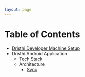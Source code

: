 ```yaml
---
layout: page
---
```


# Table of Contents

* [Dristhi Developer Machine Setup][1]
* Dristhi Android Application
    * [Tech Stack][2]
    * Architecture
        * [Sync][3]


[1]: {{root_url}}/dev_box_setup
[2]: {{root_url}}/dristhi_app/tech_stack
[3]: {{root_url}}/dristhi_app/architecture_sync
